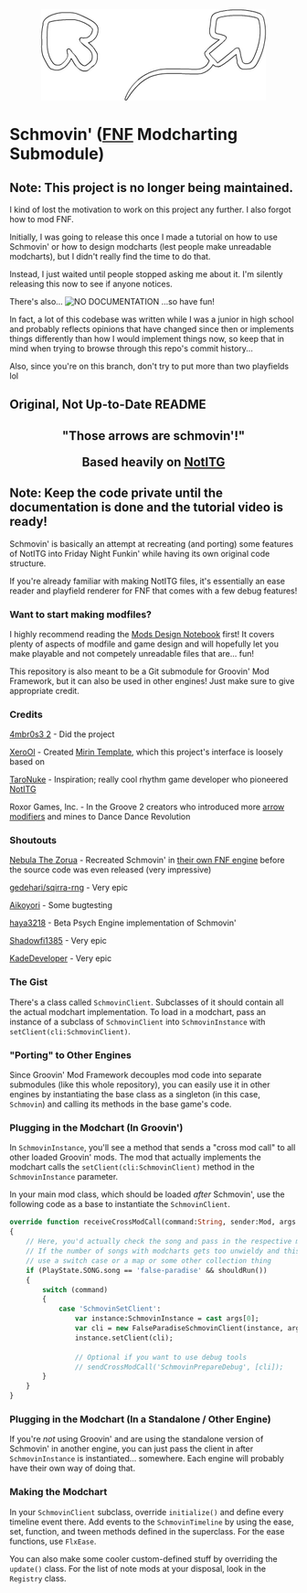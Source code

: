 <p align="center">
  <img src="https://github.com/4mbr0s3-2/Schmovin/blob/main/SchmovinLogo.png?raw=true" alt="Schmovin' Logo, \"upscaled\" from Bob's Onslaught's shoutouts screen"/>
</p>

# Schmovin' ([FNF](https://github.com/ninjamuffin99/Funkin) Modcharting Submodule)

## Note: This project is no longer being maintained.
I kind of lost the motivation to work on this project any further. I also forgot how to mod FNF.

Initially, I was going to release this once I made a tutorial on how to use Schmovin' or how to design modcharts (lest people make unreadable modcharts), but I didn't really find the time to do that.

Instead, I just waited until people stopped asking me about it. I'm silently releasing this now to see if anyone notices.

There's also... 
![NO DOCUMENTATION](https://github.com/4mbr0s3-2/Schmovin/assets/65193484/ea968dfa-2eab-4900-8732-9234cd6f229e)
...so have fun!

In fact, a lot of this codebase was written while I was a junior in high school and probably reflects opinions that have changed since then or implements things differently than how I would implement things now, so keep that in mind when trying to browse through this repo's commit history...

Also, since you're on this branch, don't try to put more than two playfields lol

## Original, Not Up-to-Date README
<h2 align="center">"Those arrows are schmovin'!"</p>

Based heavily on <a href="https://notitg.heysora.net/">NotITG</a>

## Note: Keep the code private until the documentation is done and the tutorial video is ready!

Schmovin' is basically an attempt at recreating (and porting) some features of NotITG into Friday Night Funkin' while having its own original code structure. 

If you're already familiar with making NotITG files, it's essentially an ease reader and playfield renderer for FNF that comes with a few debug features!

### Want to start making modfiles?
I highly recommend reading the [Mods Design Notebook](https://docs.google.com/document/d/1XSSPSpIuE9S20lc3O3WfixzX_G6zYmLmlmJH1e43YN8/edit?usp=sharing) first! It covers plenty of aspects of modfile and game design and will hopefully let you make playable and not competely unreadable files that are... fun!

This repository is also meant to be a Git submodule for Groovin' Mod Framework, but it can also be used in other engines! Just make sure to give appropriate credit.

### Credits

[4mbr0s3 2](https://www.youtube.com/channel/UCez-Erpr0oqmC71vnDrM9yA) - Did the project

[XeroOl](https://www.youtube.com/c/XeroOl) - Created [Mirin Template](https://xerool.github.io/notitg-mirin/), which this project's interface is loosely based on

[TaroNuke](https://twitter.com/TaroNuke) - Inspiration; really cool rhythm game developer who pioneered [NotITG](https://notitg.heysora.net/)

Roxor Games, Inc. - In the Groove 2 creators who introduced more [arrow modifiers](http://manual.pocitac.com/en/modifiers.html) and mines to Dance Dance Revolution

### Shoutouts

[Nebula The Zorua](https://twitter.com/Nebula_Zorua) - Recreated Schmovin' in [their own FNF engine](https://github.com/nebulazorua/andromeda-engine/blob/e6686c04ccebada08d8574e1c46b6188738debb2/source/modchart/modifiers/PerspectiveModifier.hx) before the source code was even released (very impressive)

[gedehari/sqirra-rng](https://twitter.com/gedehari) - Very epic

[Aikoyori](https://twitter.com/Aikoyori) - Some bugtesting

[haya3218](https://github.com/haya3218) - Beta Psych Engine implementation of Schmovin'

[Shadowfi1385](https://twitter.com/Shadowfi1385) - Very epic

[KadeDeveloper](https://twitter.com/kade0912) - Very epic

### The Gist
There's a class called `SchmovinClient`. Subclasses of it should contain all the actual modchart implementation. 
To load in a modchart, pass an instance of a subclass of `SchmovinClient` into `SchmovinInstance` with `setClient(cli:SchmovinClient)`.

### "Porting" to Other Engines
Since Groovin' Mod Framework decouples mod code into separate submodules (like this whole repository), you can easily use it in other engines by instantiating the base class as a singleton (in this case, `Schmovin`) and calling its methods in the base game's code.

### Plugging in the Modchart (In Groovin')
In `SchmovinInstance`, you'll see a method that sends a "cross mod call" to all other loaded Groovin' mods.
The mod that actually implements the modchart calls the `setClient(cli:SchmovinClient)` method in the `SchmovinInstance` parameter.

In your main mod class, which should be loaded *after* Schmovin', use the following code as a base to instantiate the `SchmovinClient`.
```haxe
override function receiveCrossModCall(command:String, sender:Mod, args:Array<Dynamic>)
{
    // Here, you'd actually check the song and pass in the respective modchart
    // If the number of songs with modcharts gets too unwieldy and this code gets too long,
    // use a switch case or a map or some other collection thing 
    if (PlayState.SONG.song == 'false-paradise' && shouldRun())
    {
        switch (command)
        {
            case 'SchmovinSetClient':
                var instance:SchmovinInstance = cast args[0];
                var cli = new FalseParadiseSchmovinClient(instance, args[1], args[2]);
                instance.setClient(cli);
                
                // Optional if you want to use debug tools
                // sendCrossModCall('SchmovinPrepareDebug', [cli]);
        }
    }
}
```

### Plugging in the Modchart (In a Standalone / Other Engine)

If you're *not* using Groovin' and are using the standalone version of Schmovin' in another engine, you can just pass the client in after `SchmovinInstance` is instantiated... somewhere. Each engine will probably have their own way of doing that.

### Making the Modchart
In your `SchmovinClient` subclass, override `initialize()` and define every timeline event there.
Add events to the `SchmovinTimeline` by using the ease, set, function, and tween methods defined in the superclass.
For the ease functions, use `FlxEase`.

You can also make some cooler custom-defined stuff by overriding the `update()` class.
For the list of note mods at your disposal, look in the `Registry` class.
